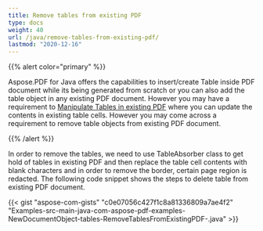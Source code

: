 ```yaml
---
title: Remove tables from existing PDF
type: docs
weight: 40
url: /java/remove-tables-from-existing-pdf/
lastmod: "2020-12-16"
---
```


{{% alert color="primary" %}}

Aspose.PDF for Java offers the capabilities to insert/create Table inside PDF document while its being generated from scratch or you can also add the table object in any existing PDF document. However you may have a requirement to [Manipulate Tables in existing PDF](https://docs.aspose.com/pdf/java/manipulate-tables-in-existing-pdf/) where you can update the contents in existing table cells. However you may come across a requirement to remove table objects from existing PDF document.

{{% /alert %}}

In order to remove the tables, we need to use TableAbsorber class to get hold of tables in existing PDF and then replace the table cell contents with blank characters and in order to remove the border, certain page region is redacted. The following code snippet shows the steps to delete table from existing PDF document.

{{< gist "aspose-com-gists" "c0e07056c427f1c8a81336809a7ae4f2" "Examples-src-main-java-com-aspose-pdf-examples-NewDocumentObject-tables-RemoveTablesFromExistingPDF-.java" >}}
